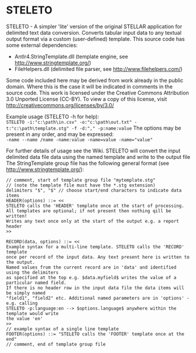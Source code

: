 # STELETO

STELETO - A simpler 'lite' version of the original STELLAR application for delimited text data conversion. Converts tabular input data to any textual output format via a custom (user-defined) template. This source code has some external dependencies:

* Antlr4.StringTemplate.dll (template engine, see http://www.stringtemplate.org/)
* FileHelpers.dll (delimited file parser, see http://www.filehelpers.com/)

Some code included here may be derived from work already in the public domain. Where this is the case it will be indicated in comments in the source code. This work is licensed under the Creative Commons Attribution 3.0 Unported License (CC-BY). To view a copy of this license, visit http://creativecommons.org/licenses/by/3.0/ 

Example usage (STELETO -h for help):  
```STELETO -i:"c:\path\in.csv" -o:"c:\path\out.txt" -t:"c:\path\template.stg" -f -d:"," -p:name:value```
The options may be present in any order, and may be expressed:  
```-name --name /name -name:value -name=value -name="value"```  

For further details of usage see the Wiki. STELETO will convert the input delimited data file data using the named template and 
write to the output file The StringTemplate group file has the following general format
(see http://www.stringtemplate.org/):
```
// comment, start of template group file "mytemplate.stg" 
// (note the template file must have the *.stg extension)
delimiters "$", "$" // choose start/end characters to indicate data items 
HEADER(options) ::= <<
STELETO calls the 'HEADER' template once at the start of processing. 
All templates are optional; if not present then nothing qill be written! 
Writes any text once only at the start of the output e.g. a report header
>>

RECORD(data, options) ::= <<
Example syntax for a multi-line template. STELETO calls the 'RECORD' template 
once per record of the input data. Any text present here is written to the output. 
Named values from the current record are in 'data' and identified using the delimiters 
as specified at the top e.g. $data.myfield$ writes the value of a particular named field.
If there is no header row in the input data file the data items will be simply named 
"field1", "field2" etc. Additional named parameters are in 'options' - e.g. calling 
STELETO -p:language:en --> $options.language$ anywhere within the template would write 
the value 'en'
>>
// example syntax of a single line template 
FOOTER(options) ::= "STELETO calls the 'FOOTER' template once at the end"
// comment, end of template group file
```
